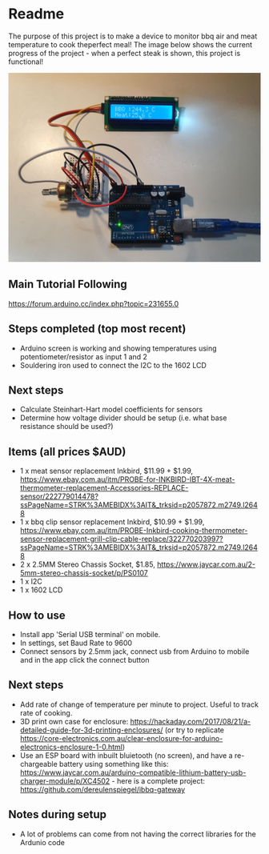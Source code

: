 # Readme

The purpose of this project is to make a device to monitor bbq air and meat temperature to cook theperfect meal! The image below shows the current progress of the project - when a perfect steak is shown, this project is functional!

<img src="progress_pic.jpg" width="600">

## Main Tutorial Following
https://forum.arduino.cc/index.php?topic=231655.0

## Steps completed (top most recent)
* Arduino screen is working and showing temperatures using potentiometer/resistor as input 1 and 2
* Souldering iron used to connect the I2C to the 1602 LCD

## Next steps
* Calculate Steinhart-Hart model coefficients for sensors
* Determine how voltage divider should be setup (i.e. what base resistance should be used?)

## Items (all prices $AUD)
* 1 x meat sensor replacement Inkbird, $11.99 + $1.99, https://www.ebay.com.au/itm/PROBE-for-INKBIRD-IBT-4X-meat-thermometer-replacement-Accessories-REPLACE-sensor/222779014478?ssPageName=STRK%3AMEBIDX%3AIT&_trksid=p2057872.m2749.l2648
* 1 x bbq clip sensor replacement Inkbird, $10.99 + $1.99, https://www.ebay.com.au/itm/PROBE-Inkbird-cooking-thermometer-sensor-replacement-grill-clip-cable-replace/322770203997?ssPageName=STRK%3AMEBIDX%3AIT&_trksid=p2057872.m2749.l2648
* 2 x 2.5MM Stereo Chassis Socket, $1.85, https://www.jaycar.com.au/2-5mm-stereo-chassis-socket/p/PS0107
* 1 x I2C
* 1 x 1602 LCD

## How to use
* Install app 'Serial USB terminal' on mobile.
* In settings, set Baud Rate to 9600
* Connect sensors by 2.5mm jack, connect usb from Arduino to mobile and in the app click the connect button

## Next steps
* Add rate of change of temperature per minute to project. Useful to track rate of cooking.
* 3D print own case for enclosure: https://hackaday.com/2017/08/21/a-detailed-guide-for-3d-printing-enclosures/ (or try to replicate https://core-electronics.com.au/clear-enclosure-for-arduino-electronics-enclosure-1-0.html)
* Use an ESP board with inbuilt bluietooth (no screen), and have a re-chargeable battery using something like this: https://www.jaycar.com.au/arduino-compatible-lithium-battery-usb-charger-module/p/XC4502 - here is a complete project: https://github.com/dereulenspiegel/ibbq-gateway

## Notes during setup
* A lot of problems can come from not having the correct libraries for the Ardunio code